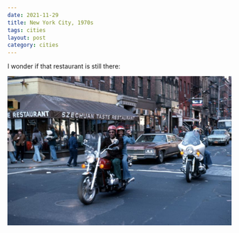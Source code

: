 ```yaml
---
date: 2021-11-29
title: New York City, 1970s
tags: cities
layout: post
category: cities
---
```


I wonder if that restaurant is still there:

![nyc13](https://raw.githubusercontent.com/muneer78/muneer78.github.io/master/images/nyc13.jpeg)



